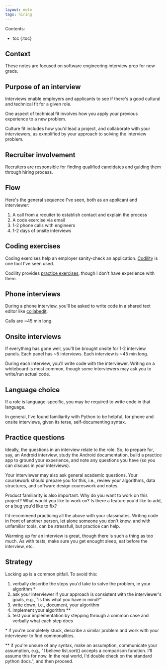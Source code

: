 ```yaml
---
layout: note
tags: hiring
---
```


Contents:

* toc
{:toc}


## Context

These notes are focused on software engineering interview prep for new grads.


## Purpose of an interview

Interviews enable employers and applicants to see if there's a good cultural
and technical fit for a given role.

One aspect of technical fit involves how you apply your previous experience to a
new problem.

Culture fit includes how you'd lead a project, and collaborate with your
interviewers, as exmplified by your approach to solving the interview problem.


## Recruiter involvement

Recruiters are responsible for finding qualified candidates and guiding them
through hiring process.


## Flow

Here's the general sequence I've seen, both as an applicant and interviewer:

1. A call from a recuiter to establish contact and explain the process
2. A code exercise via email
3. 1-2 phone calls with engineers
4. 1-2 days of onsite interviews


## Coding exercises

Coding exercises help an employer sanity-check an application.
[Codility](https://codility.com) is one tool I've seen used.

Codility provides [practice exercises](https://codility.com/programmers/),
though I don't have experience with them.


## Phone interviews

During a phone interview, you'll be asked to write code in a shared text editor
like [collabedit](http://collabedit.com/).

Calls are ~45 min long.


## Onsite interviews

If everything has gone well, you'll be brought onsite for 1-2 interview
panels. Each panel has ~5 interviews. Each interview is ~45 min long.

During each interview, you'll write code with the interviewer. Writing on a
whiteboard is most common, though some interviewers may ask you to write/run
actual code.


## Language choice

If a role is language-specific, you may be required to write code in that
language.

In general, I've found familiarity with Python to be helpful, for phone and
onsite interviews, given its terse, self-documenting syntax.


## Practice questions

Ideally, the questions in an interview relate to the role. So, to prepare for,
say, an Android interview, study the Android documentation, build a practice app
to ground your experience, and note any questions you have (so you can discuss
in your interviews).

Your interviewer may also ask general academic questions. Your
coursework should prepare you for this, i.e., review your algorithms, data
structures, and software design coureswork and notes.

Product familiarity is also important. Why do you want to work on this project?
What would you like to work on? Is there a feature you'd like to add, or a bug
you'd like to fix?

I'd recommend practicing all the above with your classmates. Writing code in
front of another person, let alone someone you don't know, and with unfamiliar
tools, can be stressfull, but practice can help.

Warming up for an interview is great, though there is such a thing as too much.
As with tests, make sure you get enought sleep, eat before the interview, etc.


## Strategy

Locking up is a common pitfall. To avoid this:

1. verbally describe the steps you'd take to solve the problem, ie
   your algorithm *
2. ask your interviewer if your approach is consistent with the interviewer's
   goals, e.g., "is this what you have in mind?"
3. write down, i.e., document, your algorithm
4. implement your algorithm **
5. test your implementation by stepping through a common case and verbally
   what each step does

\* if you're completely stuck, describe a similar problem and work with your
  interviewer to find commonalities.

** if you're unsure of any syntax, make an assumption, communicate your
   assumption, e.g., "I believe list.sort() accepts a comparison function.
   I'll assume this for now. In the real world, I'd double check on the
   standard python docs.", and then proceed.